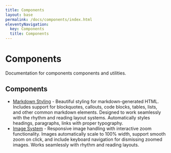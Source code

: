 ```yaml
---
title: Components
layout: base
permalink: /docs/components/index.html
eleventyNavigation:
  key: Components
  title: Components
---
```


# Components

Documentation for components components and utilities.

## Components

- [Markdown Styling](/docs/markdown-styling/) - Beautiful styling for markdown-generated HTML. Includes support for
blockquotes, callouts, code blocks, tables, lists, and other common markdown elements.
Designed to work seamlessly with the rhythm and reading layout systems.
Automatically styles headings, paragraphs, links with proper typography.
- [Image System](/docs/image-system/) - Responsive image handling with interactive zoom functionality.
Images automatically scale to 100% width, support smooth zoom on click,
and include keyboard navigation for dismissing zoomed images.
Works seamlessly with rhythm and reading layouts.

